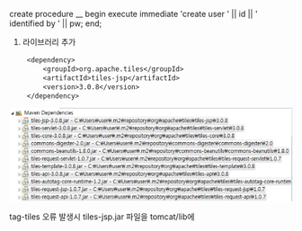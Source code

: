 create procedure __
begin
   execute immediate 'create user ' || id || ' identified by ' || pw;
end;



1. 라이브러리 추가  

		<dependency>
			<groupId>org.apache.tiles</groupId>
			<artifactId>tiles-jsp</artifactId>
			<version>3.0.8</version>
		</dependency>

![tiles](./20191022_151630.jpg)  

tag-tiles 오류 발생시 tiles-jsp.jar 파일을 tomcat/lib에 
